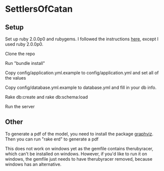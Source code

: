 SettlersOfCatan
===============

## Setup
Set up ruby 2.0.0p0 and rubygems. I followed the instructions [here](https://www.digitalocean.com/community/articles/how-to-install-ruby-on-rails-on-ubuntu-12-04-lts-precise-pangolin-with-rvm), except I used ruby 2.0.0p0. 

Clone the repo

Run "bundle install"

Copy config/application.yml.example to config/application.yml and set all of the values

Copy config/database.yml.example to database.yml and fill in your db info. 

Rake db:create and rake db:schema:load

Run the server

## Other

To generate a pdf of the model, you need to install the package [graphviz](http://rails-erd.rubyforge.org/install.html).
Then you can run "rake erd" to generate a pdf

This does not work on windows yet as the gemfile contains therubyracer, which can't be installed on windows. 
However, if you'd like to run it on windows, the gemfile just needs to have therubyracer removed, because windows has an alternative.

